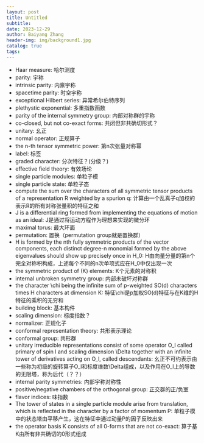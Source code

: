 ```yaml
---
layout: post
title: Untitled
subtitle: 
date: 2023-12-29
author: Baiyang Zhang
header-img: img/background1.jpg
catalog: true
tags:
---
```



- Haar measure: 哈尔测度
- parity: 宇称
- intrinsic parity: 内禀宇称
- spacetime parity: 时空宇称
- exceptional Hilbert series: 异常希尔伯特序列
- plethystic exponential: 多重指数函数
- parity of the internal symmetry group: 内部对称群的宇称
- co-closed, but not co-exact forms: 共闭但非共确切形式？
- unitary: 幺正
- normal operator: 正规算子
- the n-th tensor symmetric power: 第n次张量对称幂
- label: 标签
- graded character: 分次特征？(分级？)
- effective field theory: 有效场论
- single particle modules: 单粒子模
- single particle state: 单粒子态
- compute the sum over the characters of all symmetric tensor products of a representation R weighted by a spurion q: 计算由一个乱真子q加权的表示R的所有对称张量积的特征之和
- J is a differential ring formed from implementing the equations of motion as an ideal: J是通过将运动方程作为理想来实现的微分环
- maximal torus: 最大环面
- permutation: 置换（permutation group就是置换群）
- H is formed by the nth fully symmetric products of the vector components, each distinct degree-n monomial formed by the above eigenvalues should show up precisely once in H_0: H由向量分量的第n个完全对称积构成，上述每个不同的n次单项式应在H_0中仅出现一次
- the symmetric product of \(K\) elements: K个元素的对称积
- internal unbroken symmetry group: 内部未破坏对称群
- the character \chi being the infinite sum of p-weighted SO(d) characters times H characters at dimension K: 特征\chi是p加权SO(d)特征与在K维的H特征的乘积的无穷和
- building block: 基本构件
- scaling dimension: 标度指数？
- normalizer: 正规化子
- conformal representation theory: 共形表示理论
- conformal group: 共形群
- unitary irreducible representations consist of some operator O_l called primary of spin l and scaling dimension \Delta together with an infinite tower of derivatives acting on O_l, called descendants: 幺正不可约表示由一些称为初级的旋转算子O_l和标度维数\Delta组成，以及作用在O_l上的导数的无限塔，称为后代（？？）
- internal parity symmetries: 内部宇称对称性
- positive/negative chambers of the orthogonal group: 正交群的正/负室
- flavor indices: 味指数
- The tower of states in a single particle module arise from translation, which is reflected in the character by a factor of momentum P: 单粒子模中的状态塔由平移产生，这在特征中通过动量P的因子反映出来
- the operator basis K consists of all 0-forms that are not co-exact: 算子基K由所有非共确切的0形式组成



